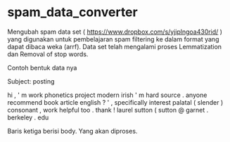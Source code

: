 # spam_data_converter
Mengubah spam data set ( https://www.dropbox.com/s/yjiplngoa430rid/ ) yang digunakan untuk pembelajaran spam filtering ke dalam format yang dapat dibaca weka (arrf). Data set telah mengalami proses Lemmatization dan  Removal of stop words.

Contoh bentuk data nya

Subject: posting

hi , ' m work phonetics project modern irish ' m hard source . anyone recommend book article english ? ' , specifically interest palatal ( slender ) consonant , work helpful too . thank ! laurel sutton ( sutton @ garnet . berkeley . edu

Baris ketiga berisi body. Yang akan diproses.
